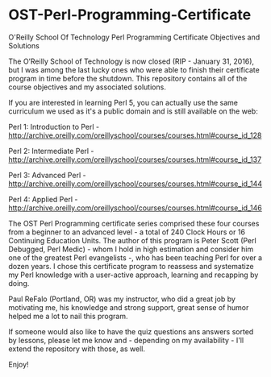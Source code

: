 # OST-Perl-Programming-Certificate
O'Reilly School Of Technology Perl Programming Certificate Objectives and Solutions

The O’Reilly School of Technology is now closed (RIP - January 31, 2016), but I was among the last lucky ones who were able to finish their certificate program in time before the shutdown. This repository contains all of the course objectives and my associated  solutions.

If you are interested in learning Perl 5, you can actually use the same curriculum we used as it's a public domain and is still available on the web: 

Perl 1: Introduction to Perl - http://archive.oreilly.com/oreillyschool/courses/courses.html#course_id_128

Perl 2: Intermediate Perl - http://archive.oreilly.com/oreillyschool/courses/courses.html#course_id_137

Perl 3: Advanced Perl - http://archive.oreilly.com/oreillyschool/courses/courses.html#course_id_144

Perl 4: Applied Perl - http://archive.oreilly.com/oreillyschool/courses/courses.html#course_id_146

The OST Perl Programming certificate series comprised these four courses from a beginner to an advanced level - a total of 240 Clock Hours or 16 Continuing Education Units. The author of this program is Peter Scott (Perl Debugged, Perl Medic) - whom I hold in high estimation and consider him one of the greatest Perl evangelists -, who has been teaching Perl for over a dozen years. I chose this certificate program to reassess and systematize my Perl knowledge with a user-active approach, learning and recapping by doing.

Paul ReFalo (Portland, OR) was my instructor, who did a great job by motivating me, his knowledge and strong support, great sense of humor helped me a lot to nail this program.   

If someone would also like to have the quiz questions ans answers sorted by lessons, please let me know and - depending on my availability - I'll extend the repository with those, as well.

Enjoy!
